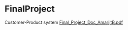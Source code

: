# FinalProject
Customer-Product system
[Final_Project_Doc_AmarjitB.pdf](https://github.com/AmarjitBhurji/FinalProject/files/9897644/Final_Project_Doc_AmarjitB.pdf)
